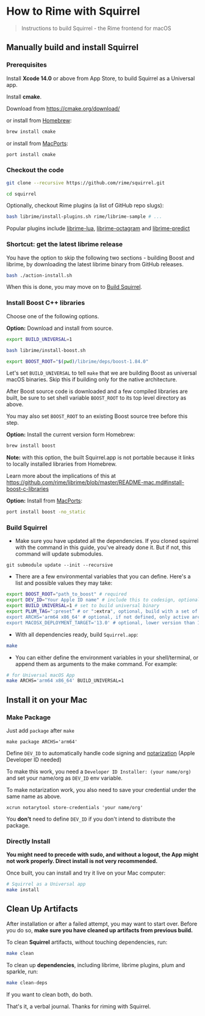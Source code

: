 # How to Rime with Squirrel

> Instructions to build Squirrel - the Rime frontend for macOS

## Manually build and install Squirrel

### Prerequisites

Install **Xcode 14.0** or above from App Store, to build Squirrel as a Universal
app.

Install **cmake**.

Download from https://cmake.org/download/

or install from [Homebrew](http://brew.sh/):

``` sh
brew install cmake
```

or install from [MacPorts](https://www.macports.org/):

``` sh
port install cmake
```

### Checkout the code

``` sh
git clone --recursive https://github.com/rime/squirrel.git

cd squirrel
```

Optionally, checkout Rime plugins (a list of GitHub repo slugs):

``` sh
bash librime/install-plugins.sh rime/librime-sample # ...
```

Popular plugins include [librime-lua](https://github.com/hchunhui/librime-lua), [librime-octagram](https://github.com/lotem/librime-octagram) and [librime-predict](https://github.com/rime/librime-predict)

### Shortcut: get the latest librime release

You have the option to skip the following two sections - building Boost and
librime, by downloading the latest librime binary from GitHub releases.

``` sh
bash ./action-install.sh
```

When this is done, you may move on to [Build Squirrel](#build-squirrel).

### Install Boost C++ libraries

Choose one of the following options.

**Option:** Download and install from source.

``` sh
export BUILD_UNIVERSAL=1

bash librime/install-boost.sh

export BOOST_ROOT="$(pwd)/librime/deps/boost-1.84.0"
```

Let's set `BUILD_UNIVERSAL` to tell `make` that we are building Boost as
universal macOS binaries. Skip this if building only for the native architecture.

After Boost source code is downloaded and a few compiled libraries are built,
be sure to set shell variable `BOOST_ROOT` to its top level directory as above.

You may also set `BOOST_ROOT` to an existing Boost source tree before this step.

**Option:** Install the current version form Homebrew:

``` sh
brew install boost
```

**Note:** with this option, the built Squirrel.app is not portable because it
links to locally installed libraries from Homebrew.

Learn more about the implications of this at
https://github.com/rime/librime/blob/master/README-mac.md#install-boost-c-libraries

**Option:** Install from [MacPorts](https://www.macports.org/):

``` sh
port install boost -no_static
```

### Build Squirrel

* Make sure you have updated all the dependencies. If you cloned squirrel with the command in this guide, you've already done it. But if not, this command will update submodules.

```
git submodule update --init --recursive
```

* There are a few environmental variables that you can define. Here's a list and possible values they may take:

``` sh
export BOOST_ROOT="path_to_boost" # required
export DEV_ID="Your Apple ID name" # include this to codesign, optional
export BUILD_UNIVERSAL=1 # set to build universal binary
export PLUM_TAG=":preset” # or ":extra", optional, build with a set of plum formulae
export ARCHS='arm64 x86_64' # optional, if not defined, only active arch is used
export MACOSX_DEPLOYMENT_TARGET='13.0' # optional, lower version than 13.0 is not tested and may not work properly
```

* With all dependencies ready, build `Squirrel.app`:

``` sh
make
```

* You can either define the environment variables in your shell/terminal, or append them as arguments to the make command. For example:

``` sh
# for Universal macOS App
make ARCHS='arm64 x86_64' BUILD_UNIVERSAL=1
```

## Install it on your Mac

### Make Package

Just add `package` after `make`

```
make package ARCHS='arm64'
```

Define `DEV_ID` to automatically handle code signing and [notarization](https://developer.apple.com/documentation/security/notarizing_macos_software_before_distribution) (Apple Developer ID needed)

To make this work, you need a `Developer ID Installer: (your name/org)` and set your name/org as `DEV_ID` env variable. 

To make notarization work, you also need to save your credential under the same name as above.

```
xcrun notarytool store-credentials 'your name/org'
```

You **don't** need to define `DEV_ID` if you don't intend to distribute the package.

### Directly Install

**You might need to precede with sudo, and without a logout, the App might not work properly. Direct install is not very recommended.**

Once built, you can install and try it live on your Mac computer:

``` sh
# Squirrel as a Universal app
make install
```

## Clean Up Artifacts

After installation or after a failed attempt, you may want to start over. Before you do so, **make sure you have cleaned up artifacts from previous build.**

To clean **Squirrel** artifacts, without touching dependencies, run:

``` sh
make clean
```

To clean up **dependencies**, including librime, librime plugins, plum and sparkle, run:

``` sh
make clean-deps
```

If you want to clean both, do both.

That's it, a verbal journal. Thanks for riming with Squirrel.
